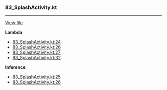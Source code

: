 ### 83_SplashActivity.kt
---
[View file](../../recall_analyzed/83_SplashActivity.kt)

**Lambda**

 - [83_SplashActivity.kt:24](../../recall_analyzed/83_SplashActivity.kt#L24)
 - [83_SplashActivity.kt:26](../../recall_analyzed/83_SplashActivity.kt#L26)
 - [83_SplashActivity.kt:27](../../recall_analyzed/83_SplashActivity.kt#L27)
 - [83_SplashActivity.kt:32](../../recall_analyzed/83_SplashActivity.kt#L32)

**Inference**

 - [83_SplashActivity.kt:25](../../recall_analyzed/83_SplashActivity.kt#L25)
 - [83_SplashActivity.kt:26](../../recall_analyzed/83_SplashActivity.kt#L26)
